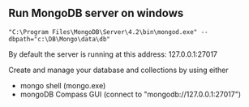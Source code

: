

## Run MongoDB server on windows
```
"C:\Program Files\MongoDB\Server\4.2\bin\mongod.exe" --dbpath="c:\DB\Mongo\data\db"
```
By default the server is running at this address: 127.0.0.1:27017

Create and manage your database and collections by using either
- mongo shell (mongo.exe) 
- mongoDB Compass GUI (connect to "mongodb://127.0.0.1:27017")